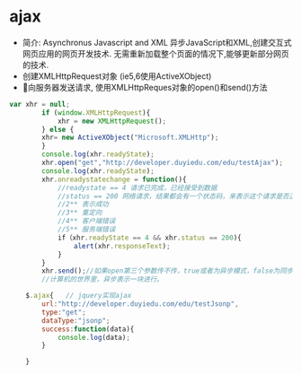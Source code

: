 # ajax
* 简介: Asynchronus Javascript and XML 异步JavaScript和XML,创建交互式网页应用的网页开发技术.
无需重新加载整个页面的情况下,能够更新部分网页的技术.
* 创建XMLHttpRequest对象 (ie5,6使用ActiveXObject)
* 向服务器发送请求, 使用XMLHttpReques对象的open()和send()方法




```js
var xhr = null;
        if (window.XMLHttpRequest){
            xhr = new XMLHttpRequest();
        } else {
        xhr= new ActiveXObject("Microsoft.XMLHttp");
        }
        console.log(xhr.readyState);
        xhr.open("get","http://developer.duyiedu.com/edu/testAjax");
        console.log(xhr.readyState);
        xhr.onreadystatechange = function(){
            //readystate == 4 请求已完成，已经接受到数据
            //status == 200 网络请求，结果都会有一个状态码，来表示这个请求是否正常
            //2** 表示成功
            //3** 重定向
            //4** 客户端错误
            //5** 服务端错误
            if（xhr.readyState == 4 && xhr.status == 200){
                alert(xhr.responseText);
            }
        }
        xhr.send();//如果open第三个参数传不传，true或者为异步模式，false为同步模式
        //计算机的世界里，异步表示一块进行。

```

```js
    $.ajax{   // jquery实现ajax
        url:"http://developer.duyiedu.com/edu/testJsonp",
        type:"get";
        dataType:"jsonp";
        success:function(data){
            console.log(data);
        }

    }
```

